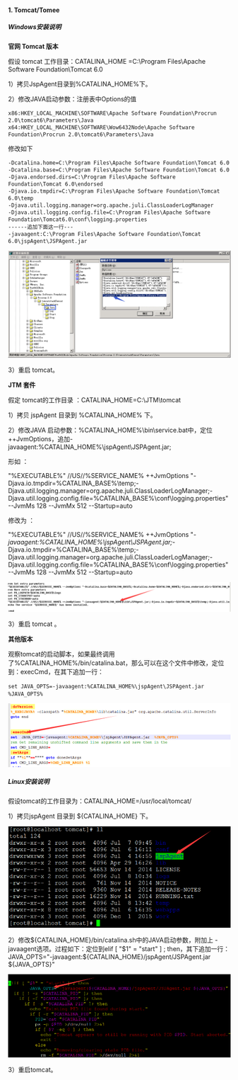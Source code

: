 #### 1. Tomcat/Tomee
##### Windows安装说明
**官网 Tomcat 版本**

假设 tomcat 工作目录：CATALINA_HOME =C:\Program Files\Apache Software Foundation\Tomcat 6.0

1）拷贝JspAgent目录到%CATALINA_HOME%下。

2）修改JAVA启动参数：注册表中Options的值
    
    x86:HKEY_LOCAL_MACHINE\SOFTWARE\Apache Software Foundation\Procrun 2.0\tomcat6\Parameters\Java
    x64:HKEY_LOCAL_MACHINE\SOFTWARE\Wow6432Node\Apache Software Foundation\Procrun 2.0\tomcat6\Parameters\Java
修改如下

    -Dcatalina.home=C:\Program Files\Apache Software Foundation\Tomcat 6.0
    -Dcatalina.base=C:\Program Files\Apache Software Foundation\Tomcat 6.0
    -Djava.endorsed.dirs=C:\Program Files\Apache Software Foundation\Tomcat 6.0\endorsed
    -Djava.io.tmpdir=C:\Program Files\Apache Software Foundation\Tomcat 6.0\temp
    -Djava.util.logging.manager=org.apache.juli.ClassLoaderLogManager
    -Djava.util.logging.config.file=C:\Program Files\Apache Software Foundation\Tomcat6.0\conf\logging.properties
    ------追加下面这一行---
    -javaagent:C:\Program Files\Apache Software Foundation\Tomcat 6.0\jspAgent\JSPAgent.jar

![](/assets/Windows_Tomcat_1.png)

3）重启 tomcat。

**JTM 套件**

假定 tomcat的工作目录 ：CATALINA_HOME=C:\JTM\tomcat

1）拷贝 jspAgent 目录到 %CATALINA_HOME% 下。

2）修改JAVA 启动参数：%CATALINA_HOME%\bin\service.bat中，定位++JvmOptions，追加-javaagent:%CATALINA_HOME%\jspAgent\JSPAgent.jar;

形如 ：

"%EXECUTABLE%" //US//%SERVICE_NAME% ++JvmOptions "-Djava.io.tmpdir=%CATALINA_BASE%\temp;-Djava.util.logging.manager=org.apache.juli.ClassLoaderLogManager;-Djava.util.logging.config.file=%CATALINA_BASE%\conf\logging.properties" --JvmMs 128 --JvmMx 512 --Startup=auto

修改为 ：

"%EXECUTABLE%" //US//%SERVICE_NAME% ++JvmOptions "*-javaagent:%CATALINA_HOME%\jspAgent\JSPAgent.jar;*-Djava.io.tmpdir=%CATALINA_BASE%\temp;-Djava.util.logging.manager=org.apache.juli.ClassLoaderLogManager;-Djava.util.logging.config.file=%CATALINA_BASE%\conf\logging.properties" --JvmMs 128 --JvmMx 512 --Startup=auto

![](/assets/Windows_Tomcat_2.png)

3）重启 tomcat 。

**其他版本**

观察tomcat的启动脚本，如果最终调用了%CATALINA_HOME%/bin/catalina.bat，那么可以在这个文件中修改，定位到：execCmd，在其下追加一行：

`set JAVA_OPTS=-javaagent:%CATALINA_HOME%\jspAgent\JSPAgent.jar  %JAVA_OPTS%`

![](/assets/Windows_Tomcat_3.png)
##### Linux安装说明
假设tomcat的工作目录为：CATALINA_HOME=/usr/local/tomcat/

1）拷贝jspAgent 目录到 ${CATALINA_HOME} 下。

![](/assets/Linux_Tomcat_1.png)

2）修改${CATALINA_HOME}/bin/catalina.sh中的JAVA启动参数，附加上 -javaagent选项。过程如下：定位到elif [ "$1" = "start" ] ; then，其下追加一行：JAVA_OPTS="-javaagent:${CATALINA_HOME}/jspAgent/JSPAgent.jar ${JAVA_OPTS}"

![](/assets/Linux_Tomcat_2.png)

3）重启tomcat。